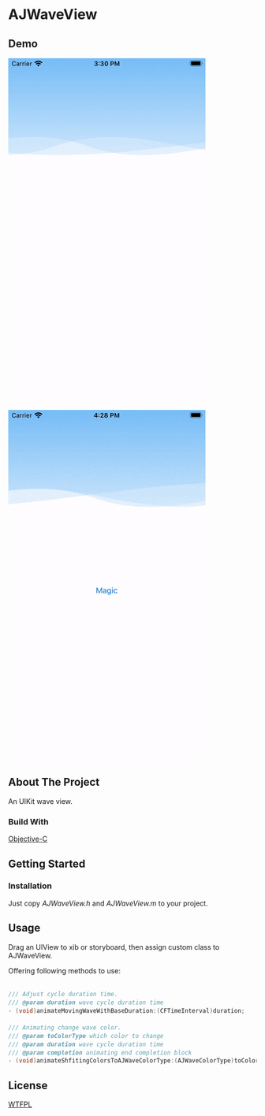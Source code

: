 # AJWaveView

## Demo

![Demo](./Demo/ajWaveViewDemo.gif) ![Demo animating shift color](./Demo/ajWaveViewBlueToOrangeDemo.gif)

## About The Project

An UIKit wave view.

### Build With

[Objective-C](https://developer.apple.com/library/archive/documentation/Cocoa/Conceptual/ObjectiveC/Introduction/introObjectiveC.html)

## Getting Started

### Installation

Just copy *AJWaveView.h* and *AJWaveView.m* to your project.

## Usage

Drag an UIView to xib or storyboard, then assign custom class to AJWaveView.

Offering following methods to use:

```objectivec

/// Adjust cycle duration time.
/// @param duration wave cycle duration time
- (void)animateMovingWaveWithBaseDuration:(CFTimeInterval)duration;

/// Animating change wave color.
/// @param toColorType which color to change
/// @param duration wave cycle duration time
/// @param completion animating end completion block
- (void)animateShfitingColorsToAJWaveColorType:(AJWaveColorType)toColorType andDuration:(CFTimeInterval)duration withCompletion:(void(^)(void))completion;

```

## License

[WTFPL](http://www.wtfp)
